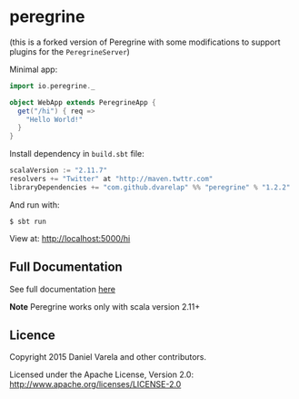 # peregrine

(this is a forked version of Peregrine with some modifications to support
plugins for the `PeregrineServer`)

Minimal app:
```scala
import io.peregrine._

object WebApp extends PeregrineApp {
  get("/hi") { req =>
    "Hello World!"
  }
}
```

Install dependency in `build.sbt` file:
```scala
scalaVersion := "2.11.7"
resolvers += "Twitter" at "http://maven.twttr.com"
libraryDependencies += "com.github.dvarelap" %% "peregrine" % "1.2.2"
```

And run with:
```batch
$ sbt run
```

View at: [http://localhost:5000/hi](http://localhost:5000/hi)

## Full Documentation
See full documentation [here](docs.md)

**Note** Peregrine works only with scala version 2.11+

## Licence
Copyright 2015 Daniel Varela and other contributors.

Licensed under the Apache License, Version 2.0: http://www.apache.org/licenses/LICENSE-2.0

